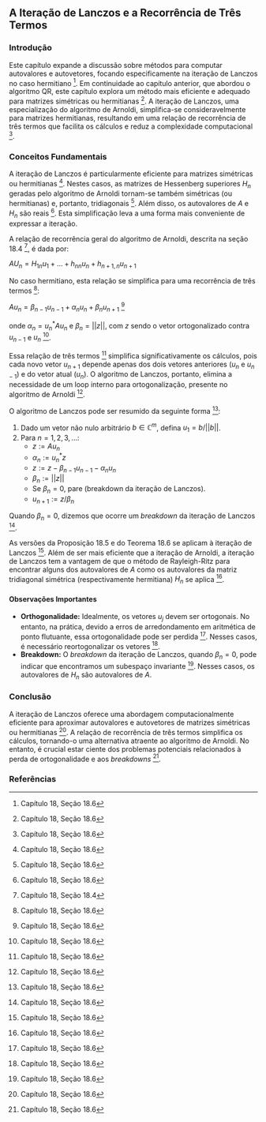 ## A Iteração de Lanczos e a Recorrência de Três Termos

### Introdução
Este capítulo expande a discussão sobre métodos para computar autovalores e autovetores, focando especificamente na iteração de Lanczos no caso hermitiano [^669]. Em continuidade ao capítulo anterior, que abordou o algoritmo QR, este capítulo explora um método mais eficiente e adequado para matrizes simétricas ou hermitianas [^669]. A iteração de Lanczos, uma especialização do algoritmo de Arnoldi, simplifica-se consideravelmente para matrizes hermitianas, resultando em uma relação de recorrência de três termos que facilita os cálculos e reduz a complexidade computacional [^669].

### Conceitos Fundamentais

A iteração de Lanczos é particularmente eficiente para matrizes simétricas ou hermitianas [^669]. Nestes casos, as matrizes de Hessenberg superiores $H_n$ geradas pelo algoritmo de Arnoldi tornam-se também simétricas (ou hermitianas) e, portanto, tridiagonais [^669]. Além disso, os autovalores de $A$ e $H_n$ são reais [^669]. Esta simplificação leva a uma forma mais conveniente de expressar a iteração.

A relação de recorrência geral do algoritmo de Arnoldi, descrita na seção 18.4 [^665], é dada por:

$A U_n = H_{1n}u_1 + \dots + h_{nn}u_n + h_{n+1,n}u_{n+1}$

No caso hermitiano, esta relação se simplifica para uma recorrência de três termos [^669]:

$A u_n = \beta_{n-1} u_{n-1} + \alpha_n u_n + \beta_n u_{n+1}$ [^669]

onde $\alpha_n = u_n^* A u_n$ e $\beta_n = ||z||$, com $z$ sendo o vetor ortogonalizado contra $u_{n-1}$ e $u_n$ [^669].

Essa relação de três termos [^669] simplifica significativamente os cálculos, pois cada novo vetor $u_{n+1}$ depende apenas dos dois vetores anteriores ($u_n$ e $u_{n-1}$) e do vetor atual ($u_n$). O algoritmo de Lanczos, portanto, elimina a necessidade de um loop interno para ortogonalização, presente no algoritmo de Arnoldi [^669].

O algoritmo de Lanczos pode ser resumido da seguinte forma [^669]:

1. Dado um vetor não nulo arbitrário $b \in \mathbb{C}^m$, defina $u_1 = b / ||b||$.
2. Para $n = 1, 2, 3, \dots$:
    - $z := A u_n$
    - $\alpha_n := u_n^* z$
    - $z := z - \beta_{n-1} u_{n-1} - \alpha_n u_n$
    - $\beta_n := ||z||$
    - Se $\beta_n = 0$, pare (breakdown da iteração de Lanczos).
    - $u_{n+1} := z / \beta_n$

Quando $\beta_n = 0$, dizemos que ocorre um *breakdown* da iteração de Lanczos [^669].

As versões da Proposição 18.5 e do Teorema 18.6 se aplicam à iteração de Lanczos [^669]. Além de ser mais eficiente que a iteração de Arnoldi, a iteração de Lanczos tem a vantagem de que o método de Rayleigh-Ritz para encontrar alguns dos autovalores de $A$ como os autovalores da matriz tridiagonal simétrica (respectivamente hermitiana) $H_n$ se aplica [^669].

#### Observações Importantes

*   **Orthogonalidade:** Idealmente, os vetores $u_j$ devem ser ortogonais. No entanto, na prática, devido a erros de arredondamento em aritmética de ponto flutuante, essa ortogonalidade pode ser perdida [^670]. Nesses casos, é necessário reortogonalizar os vetores [^670].
*   **Breakdown:** O *breakdown* da iteração de Lanczos, quando $\beta_n = 0$, pode indicar que encontramos um subespaço invariante [^669]. Nesses casos, os autovalores de $H_n$ são autovalores de $A$.

### Conclusão

A iteração de Lanczos oferece uma abordagem computacionalmente eficiente para aproximar autovalores e autovetores de matrizes simétricas ou hermitianas [^669]. A relação de recorrência de três termos simplifica os cálculos, tornando-o uma alternativa atraente ao algoritmo de Arnoldi. No entanto, é crucial estar ciente dos problemas potenciais relacionados à perda de ortogonalidade e aos *breakdowns* [^670].

### Referências
[^669]: Capítulo 18, Seção 18.6
[^665]: Capítulo 18, Seção 18.4
[^670]: Capítulo 18, Seção 18.6
<!-- END -->